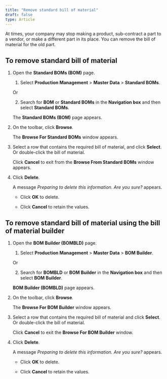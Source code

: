 ```yaml
---
title: "Remove standard bill of material"
draft: false
type: Article
---
```


At times, your company may stop making a product, sub-contract a part to a vendor, or make a different part in its place. You can remove the bill of material for the old part.

## To remove standard bill of material

1. Open the **Standard BOMs (BOM)** page.

    1. Select **Production Management** > **Master Data** > **Standard BOMs**.

    Or

    2. Search for **BOM** or **Standard BOMs** in the **Navigation box** and then select **Standard BOMs**.

    The **Standard BOMs (BOM)** page appears.

2. On the toolbar, click **Browse**.

    The **Browse For Standard BOMs** window appears.

3. Select a row that contains the required bill of material, and click **Select**. Or double-click the bill of material.

    Click **Cancel** to exit from the **Browse From Standard BOMs** window appears.

4. Click **Delete**.

    A message *Preparing to delete this information. Are you sure?* appears.

    - Click **OK** to delete.

    - Click **Cancel** to retain the values.

## To remove standard bill of material using the bill of material builder

1. Open the **BOM Builder (BOMBLD)** page.

    1. Select **Production Management** > **Master Data** > **BOM Builder**.

    Or

    2. Search for **BOMBLD** or **BOM Builder** in the **Navigation box** and then select **BOM Builder**.

    **BOM Builder (BOMBLD)** page appears.

2. On the toolbar, click **Browse**.

    The **Browse For BOM Builder** window appears.

3. Select a row that contains the required bill of material and click **Select**. Or double-click the bill of material.

    Click **Cancel** to exit the **Browse For BOM Builder** window.

4. Click **Delete**.

    A message *Preparing to delete this information. Are you sure?* appears.

    - Click **OK** to delete.

    - Click **Cancel** to retain the values.

​